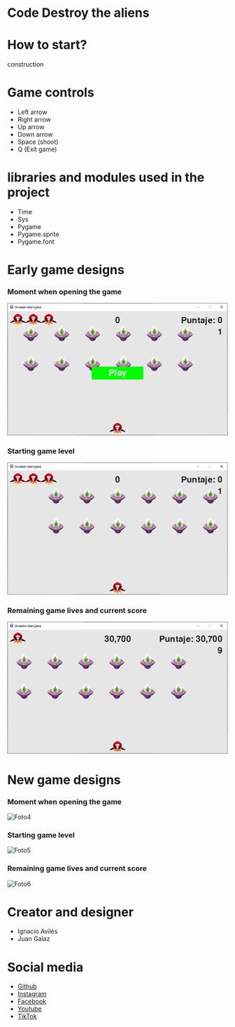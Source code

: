 # Code Destroy the aliens

# How to start?

construction

# Game controls

- Left arrow
- Right arrow
- Up arrow
- Down arrow
- Space (shoot)
- Q (Exit game)

# libraries and modules used in the project

- Time
- Sys
- Pygame
- Pygame.sprite
- Pygame.font

# Early game designs

### Moment when opening the game

![Foto1](./src/imagenes/README/foto1.PNG)
<br/>

### Starting game level

![Foto2](./src/imagenes/README/foto2.PNG)
<br/>

### Remaining game lives and current score

![Foto3](./src/imagenes/README/foto3.PNG)

# New game designs

### Moment when opening the game

![Foto4](./src/imagenes/README/foto4.PNG)
<br/>

### Starting game level

![Foto5](./src/imagenes/README/foto5.PNG)
<br/>

### Remaining game lives and current score

![Foto6](./src/imagenes/README/foto6.PNG)

# Creator and designer

- Ignacio Avilés
- Juan Galaz

# Social media

- [Github](http://github.com/avilesxd/)
- [Instagram](https://www.instagram.com/avilesxd/)
- [Facebook](https://www.facebook.com/ignacio.avilescardenasso)
- [Youtube](https://www.youtube.com/channel/UCYPsgamO7XeWOrXriOpJBqw)
- [TikTok](https://www.tiktok.com/@chle_igns)
